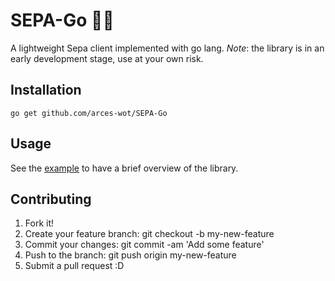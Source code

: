 # SEPA-Go 🚧🔥
A lightweight Sepa client implemented with go lang. *Note*: the library is in an early development stage, use at your own risk. 

## Installation

`go get github.com/arces-wot/SEPA-Go`

## Usage

See the [example](https://github.com/arces-wot/SEPA-Go/blob/master/example_test.go) to have a brief overview of the library.

## Contributing

1. Fork it!
2. Create your feature branch: git checkout -b my-new-feature
3. Commit your changes: git commit -am 'Add some feature'
4. Push to the branch: git push origin my-new-feature
5. Submit a pull request :D
